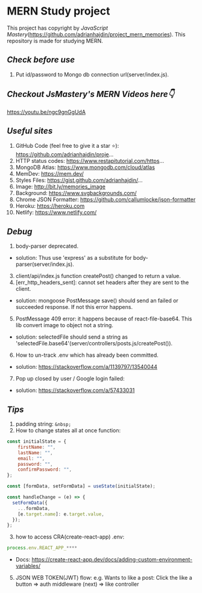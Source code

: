 # MERN Study project

This project has copyright by *JavaScript Mastery*(https://github.com/adrianhajdin/project_mern_memories).
This repository is made for studying MERN.

## _Check before use_
1. Put id/password to Mongo db connection url(server/index.js).

## _Checkout JsMastery's MERN Videos here👇_
https://youtu.be/ngc9gnGgUdA

## _Useful sites_
1. GitHub Code (feel free to give it a star ⭐): https://github.com/adrianhajdin/proje...
2. HTTP status codes: https://www.restapitutorial.com/https...
3. MongoDB Atlas: https://www.mongodb.com/cloud/atlas
4. MemDev: https://mem.dev/
5. Styles Files: https://gist.github.com/adrianhajdin/...
6. Image: http://bit.ly/memories_image
7. Background: https://www.svgbackgrounds.com/
8. Chrome JSON Formatter: https://github.com/callumlocke/json-formatter
9. Heroku: https://heroku.com
10. Netlify: https://www.netlify.com/

## _Debug_
1. body-parser deprecated. 
- solution: Thus use 'express' as a substitute for body-parser(server/index.js).
3. client/api/index.js function createPost() changed to return a value.
4. [err_http_headers_sent]: cannot set headers after they are sent to the client.
- solution: mongoose PostMessage save() should send an failed or succeeded response. If not this error happens.
5. PostMessage 409 error: it happens because of react-file-base64. This lib convert image to object not a string.
- solution: selectedFile should send a string as 'selectedFile.base64'(server/controllers/posts.js/createPost()).
6. How to un-track .env which has already been committed. 
- solution: https://stackoverflow.com/a/1139797/13540044
7. Pop up closed by user / Google login failed:
- solution: https://stackoverflow.com/a/57433031

## _Tips_
1. padding string: `&nbsp;`
2. How to change states all at once function:
```javascript
const initialState = {
	firstName: "",
	lastName: "",
	email: "",
	password: "",
	confirmPassword: "",
};

const [formData, setFormData] = useState(initialState);

const handleChange = (e) => {
  setFormData({
    ...formData,
    [e.target.name]: e.target.value,
  });
};
```
3. how to access CRA(create-react-app) .env: 
```javascript
process.env.REACT_APP_****
``` 
- Docs: https://create-react-app.dev/docs/adding-custom-environment-variables/
5. JSON WEB TOKEN(JWT) flow:
e.g. Wants to like a post: Click the like a button => auth middleware (next) => like controller
